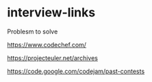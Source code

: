 # interview-links

Problesm to solve 

https://www.codechef.com/

https://projecteuler.net/archives

https://code.google.com/codejam/past-contests
